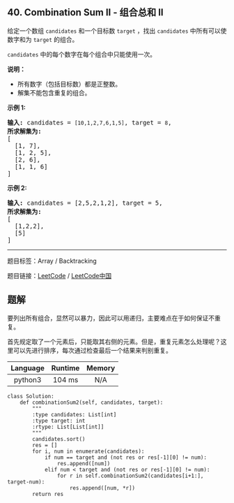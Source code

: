 ## 40. Combination Sum II - 组合总和 II

<!--If you want to use the English description, use `question.content` instead-->

<p>给定一个数组&nbsp;<code>candidates</code>&nbsp;和一个目标数&nbsp;<code>target</code>&nbsp;，找出&nbsp;<code>candidates</code>&nbsp;中所有可以使数字和为&nbsp;<code>target</code>&nbsp;的组合。</p>

<p><code>candidates</code>&nbsp;中的每个数字在每个组合中只能使用一次。</p>

<p><strong>说明：</strong></p>

<ul>
	<li>所有数字（包括目标数）都是正整数。</li>
	<li>解集不能包含重复的组合。&nbsp;</li>
</ul>

<p><strong>示例&nbsp;1:</strong></p>

<pre><strong>输入:</strong> candidates =&nbsp;<code>[10,1,2,7,6,1,5]</code>, target =&nbsp;<code>8</code>,
<strong>所求解集为:</strong>
[
  [1, 7],
  [1, 2, 5],
  [2, 6],
  [1, 1, 6]
]
</pre>

<p><strong>示例&nbsp;2:</strong></p>

<pre><strong>输入:</strong> candidates =&nbsp;[2,5,2,1,2], target =&nbsp;5,
<strong>所求解集为:</strong>
[
&nbsp; [1,2,2],
&nbsp; [5]
]</pre>



-----

题目标签：Array / Backtracking

题目链接：[LeetCode](https://leetcode.com/problems/combination-sum-ii/description/)  /  [LeetCode中国](https://leetcode-cn.com/problems/combination-sum-ii/description/)

## 题解

要列出所有组合，显然可以暴力，因此可以用递归，主要难点在于如何保证不重复。

首先规定取了一个元素后，只能取其右侧的元素。但是，重复元素怎么处理呢？这里可以先进行排序，每次通过检查最后一个结果来判别重复。

| Language | Runtime | Memory |
|:---:|:---:|:---:|
| python3  | 104  ms | N/A |

```python3
class Solution:
    def combinationSum2(self, candidates, target):
        """
        :type candidates: List[int]
        :type target: int
        :rtype: List[List[int]]
        """
        candidates.sort()
        res = []
        for i, num in enumerate(candidates):
            if num == target and (not res or res[-1][0] != num):
                res.append([num])
            elif num < target and (not res or res[-1][0] != num):
                for r in self.combinationSum2(candidates[i+1:], target-num):
                    res.append([num, *r])
        return res
```
